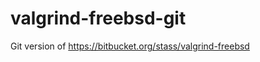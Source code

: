 valgrind-freebsd-git
====================

Git version of https://bitbucket.org/stass/valgrind-freebsd